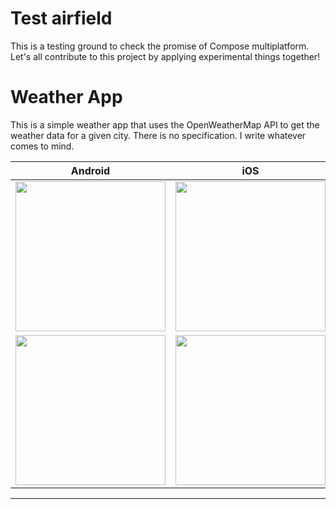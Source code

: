 # Test airfield

This is a testing ground to check the promise of Compose multiplatform.  
Let's all contribute to this project by applying experimental things together!

# Weather App

This is a simple weather app that uses the OpenWeatherMap API to get the weather data for a given
city.
There is no specification. I write whatever comes to mind.

|Android|iOS
|---|---|
|<img src="https://github.com/ParkJong-Hun/compose-multiplatform-test-airfield/assets/81838716/126a9289-c8e9-494d-8b67-81a778e41441" width="240" />|<img src="https://github.com/ParkJong-Hun/compose-multiplatform-test-airfield/assets/81838716/aa03dabc-ae4b-49f3-a80c-a7dfa0375e92" width="240" />|
|<img src="https://github.com/ParkJong-Hun/compose-multiplatform-test-airfield/assets/81838716/c78df4cf-975b-41a5-bb67-19496b450ba5" width="240" />|<img src="https://github.com/ParkJong-Hun/compose-multiplatform-test-airfield/assets/81838716/e4224b49-5571-4987-a492-36d30aadfb04" width="240" />|

<hr>
